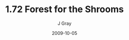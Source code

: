 ---
title: '1.72 Forest for the Shrooms'
alt: 'Mysteries of the Arcana'
date: '2009-10-05'
author: 'J Gray'
artist: 'Keira'
chapter: '1 More Heavens and Earths'
filler: false
---